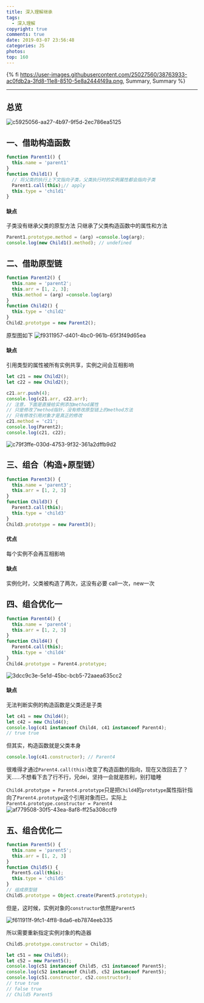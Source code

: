 ```yaml
---
title: 深入理解继承
tags:
  - 深入理解
copyright: true
comments: true
date: 2019-03-07 23:56:48
categories: JS
photos:
top: 160
---
```


{% fi https://user-images.githubusercontent.com/25027560/38763933-ac0fdb2a-3fd8-11e8-8510-5e8a2444f49a.png, Summary, Summary %}

---
<!--more-->

## 总览
![c5925056-aa27-4b97-9f5d-2ec786ea5125](https://user-images.githubusercontent.com/25027560/38763933-ac0fdb2a-3fd8-11e8-8510-5e8a2444f49a.png)

## 一、借助构造函数
```js
function Parent1() {
  this.name = 'parent1'
}
function Child1() {
  // 将父类的执行上下文指向子类，父类执行时的实例属性都会指向子类
  Parent1.call(this);// apply
  this.type = 'child1'
}
```

#### 缺点
子类没有继承父类的原型方法
只继承了父类构造函数中的属性和方法

```js
Parent1.prototype.method = (arg) =console.log(arg);
console.log(new Child1().method); // undefined
```

## 二、借助原型链
```js
function Parent2() {
  this.name = 'parent2';
  this.arr = [1, 2, 3];
  this.method = (arg) =console.log(arg)
}
function Child2() {
  this.type = 'child2'
}
Child2.prototype = new Parent2();
```

原型图如下
![f9311957-d401-4bc0-961b-65f3f49d65ea](https://user-images.githubusercontent.com/25027560/38763935-b449916e-3fd8-11e8-8b76-e12f58c20d27.png)

#### 缺点
引用类型的属性被所有实例共享，实例之间会互相影响

```js
let c21 = new Child2();
let c22 = new Child2();

c21.arr.push(4);
console.log(c21.arr, c22.arr);
// 注意，下面是直接给实例添加method属性
// 只是修改了method指针，没有修改原型链上的method方法
// 只有修改引用对象才是真正的修改
c21.method = 'c21';
console.log(Parent2);
console.log(c21, c22);
```

![c79f3ffe-030d-4753-9f32-361a2dffb9d2](https://user-images.githubusercontent.com/25027560/38763937-bad54c58-3fd8-11e8-9248-1f6b2954daf9.png)

## 三、组合（构造+原型链）
```js
function Parent3() {
  this.name = 'parent3';
  this.arr = [1, 2, 3]
}
function Child3() {
  Parent3.call(this);
  this.type = 'child3'
}
Child3.prototype = new Parent3();
```

#### 优点
每个实例不会再互相影响

#### 缺点
实例化时，父类被构造了两次，这没有必要
call一次，new一次

## 四、组合优化一
```js
function Parent4() {
  this.name = 'parent4';
  this.arr = [1, 2, 3]
}
function Child4() {
  Parent4.call(this);
  this.type = 'child4'
}
Child4.prototype = Parent4.prototype;
```

![3dcc9c3e-5e1d-45bc-bcb5-72aaea635cc2](https://user-images.githubusercontent.com/25027560/38763939-c318a5fe-3fd8-11e8-9581-9e04e57976a4.png)

#### 缺点
无法判断实例的构造函数是父类还是子类

```js
let c41 = new Child4();
let c42 = new Child4();
console.log(c41 instanceof Child4, c41 instanceof Parent4);
// true true
```

但其实，构造函数就是父类本身

```js
console.log(c41.constructor); // Parent4
```

很难得才通过`Parent4.call(this)`改变了构造函数的指向，现在又改回去了？天……不想看下去了行不行，兄dei，坚持一会就是胜利，别打瞌睡

`Child4.prototype = Parent4.prototype`只是把`Child4`的`prototype`属性指针指向了`Parent4.prototype`这个引用对象而已，实际上`Parent4.prototype.constructor = Parent4`
![af779508-30f5-43ea-8af8-ff25a308ccf9](https://user-images.githubusercontent.com/25027560/38763942-cdc97b40-3fd8-11e8-8f45-c7bdb95f8f5f.png)

## 五、组合优化二
```js
function Parent5() {
  this.name = 'parent5';
  this.arr = [1, 2, 3]
}
function Child5() {
  Parent5.call(this);
  this.type = 'child5'
}
// 组成原型链
Child5.prototype = Object.create(Parent5.prototype);
```

但是，这时候，实例对象的`constructor`依然是`Parent5`

![f611911f-9fc1-4ff8-8da6-eb7874eeb335](https://user-images.githubusercontent.com/25027560/38763943-d3d9703a-3fd8-11e8-92d4-d161a335c80c.png)

所以需要重新指定实例对象的构造器

```js
Child5.prototype.constructor = Child5;
```

```js
let c51 = new Child5();
let c52 = new Parent5();
console.log(c51 instanceof Child5, c51 instanceof Parent5);
console.log(c52 instanceof Child5, c52 instanceof Parent5);
console.log(c51.constructor, c52.constructor);
// true true
// false true
// Child5 Parent5
```
